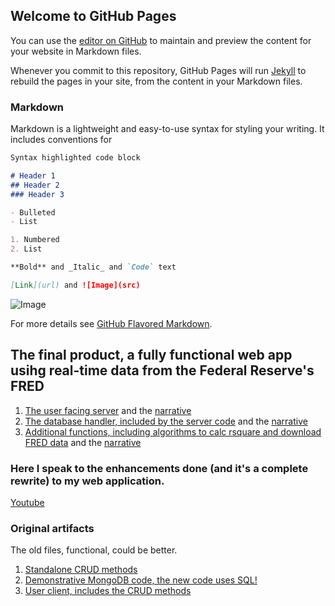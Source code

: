 ## Welcome to GitHub Pages

You can use the [editor on GitHub](https://github.com/eastmanz/eastmanz.github.io/edit/master/index.md) to maintain and preview the content for your website in Markdown files.

Whenever you commit to this repository, GitHub Pages will run [Jekyll](https://jekyllrb.com/) to rebuild the pages in your site, from the content in your Markdown files.

### Markdown

Markdown is a lightweight and easy-to-use syntax for styling your writing. It includes conventions for

```markdown
Syntax highlighted code block

# Header 1
## Header 2
### Header 3

- Bulleted
- List

1. Numbered
2. List

**Bold** and _Italic_ and `Code` text

[Link](url) and ![Image](src)
```
![Image](chart.jpg)

For more details see [GitHub Flavored Markdown](https://guides.github.com/features/mastering-markdown/).
## The final product, a fully functional web app usihg real-time data from the Federal Reserve's FRED
1. [The user facing server](https://github.com/eastmanz/eastmanz.github.io/blob/master/portfolio_final.py) and the [narrative](https://github.com/eastmanz/eastmanz.github.io/blob/master/narrative1.docx)
2. [The database handler, included by the server code](https://github.com/eastmanz/eastmanz.github.io/blob/master/portfolio_db.py) and the [narrative](https://github.com/eastmanz/eastmanz.github.io/blob/master/narrative3.docx)
3. [Additional functions, including algorithms to calc rsquare and download FRED data](https://github.com/eastmanz/eastmanz.github.io/blob/master/portfolio_util.py) and the [narrative](https://github.com/eastmanz/eastmanz.github.io/blob/master/narrative2.docx)

### Here I speak to the enhancements done (and it's a complete rewrite) to my web application.
[Youtube](https://youtu.be/Pl6ONOe5Wws)

### Original artifacts
The old files, functional, could be better.

1. [Standalone CRUD methods](https://github.com/eastmanz/eastmanz.github.io/blob/master/original_artifact/final_document_manipulation.py)
2. [Demonstrative MongoDB code, the new code uses SQL!](https://github.com/eastmanz/eastmanz.github.io/blob/master/original_artifact/final_document_retrieval.py)
3. [User client, includes the CRUD methods](https://github.com/eastmanz/eastmanz.github.io/blob/master/original_artifact/final_rest_server.py)
